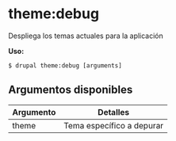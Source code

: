 # theme:debug
Despliega los temas actuales para la aplicación

**Uso:**
```
$ drupal theme:debug [arguments]
```

## Argumentos disponibles
Argumento | Detalles
---------|-------------
theme | Tema específico a depurar
